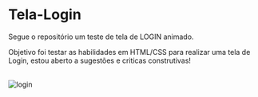 # Tela-Login
Segue o repositório um teste de tela de LOGIN animado.

Objetivo foi testar as habilidades em HTML/CSS para realizar uma tela de Login, estou aberto a sugestões e criticas construtivas!
<br/><br/>
 
![login](https://user-images.githubusercontent.com/106715147/178539643-fd12828e-ede1-4532-bb1b-50f9aa17fd5b.jpg)
